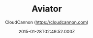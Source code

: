 ---
title: Aviator
github: https://github.com/CloudCannon/Aviator-Jekyll-Theme
demo: https://tangerine-lemon.cloudvent.net/
author: CloudCannon (https://cloudcannon.com)
ssg:
  - Jekyll
cms:
  - No Cms
date: 2015-01-28T02:49:52.000Z
description: ':droplet: API Documentation template for Jekyll'
stale: true
---